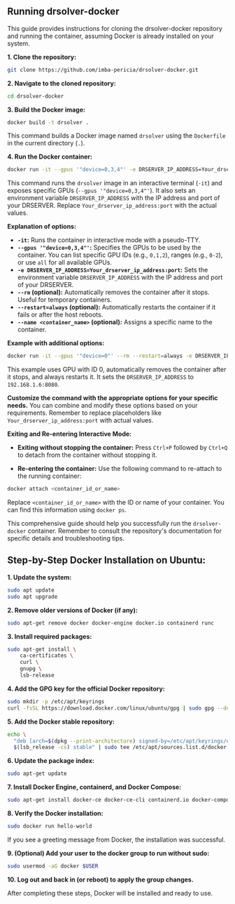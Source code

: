 ## Running drsolver-docker

This guide provides instructions for cloning the drsolver-docker repository and running the container, assuming Docker is already installed on your system.

**1. Clone the repository:**

```bash
git clone https://github.com/imba-pericia/drsolver-docker.git
```

**2. Navigate to the cloned repository:**

```bash
cd drsolver-docker
```

**3. Build the Docker image:**

```bash
docker build -t drsolver .
```

This command builds a Docker image named `drsolver` using the `Dockerfile` in the current directory (`.`).

**4. Run the Docker container:**

```bash
docker run -it --gpus '"device=0,3,4"' -e DRSERVER_IP_ADDRESS=Your_drserver_ip_address:port drsolver
```

This command runs the `drsolver` image in an interactive terminal (`-it`) and exposes specific GPUs (`--gpus '"device=0,3,4"'`). It also sets an environment variable `DRSERVER_IP_ADDRESS` with the IP address and port of your DRSERVER.  Replace `Your_drserver_ip_address:port` with the actual values.

**Explanation of options:**

* **`-it`:** Runs the container in interactive mode with a pseudo-TTY.
* **`--gpus '"device=0,3,4"'`:** Specifies the GPUs to be used by the container. You can list specific GPU IDs (e.g., `0,1,2`), ranges (e.g., `0-2`), or use `all` for all available GPUs.
* **`-e DRSERVER_IP_ADDRESS=Your_drserver_ip_address:port`:** Sets the environment variable `DRSERVER_IP_ADDRESS` with the IP address and port of your DRSERVER.
* **`--rm` (optional):** Automatically removes the container after it stops. Useful for temporary containers.
* **`--restart=always` (optional):** Automatically restarts the container if it fails or after the host reboots.
* **`--name <container_name>` (optional):** Assigns a specific name to the container.

**Example with additional options:**

```bash
docker run -it --gpus '"device=0"' --rm --restart=always -e DRSERVER_IP_ADDRESS=192.168.1.6:8080 drsolver
```

This example uses GPU with ID 0, automatically removes the container after it stops, and always restarts it. It sets the `DRSERVER_IP_ADDRESS` to `192.168.1.6:8080`.

**Customize the command with the appropriate options for your specific needs.** You can combine and modify these options based on your requirements. Remember to replace placeholders like `Your_drserver_ip_address:port` with actual values.

**Exiting and Re-entering Interactive Mode:**

* **Exiting without stopping the container:** Press `Ctrl+P` followed by `Ctrl+Q` to detach from the container without stopping it.

* **Re-entering the container:** Use the following command to re-attach to the running container:

```bash
docker attach <container_id_or_name>
```

Replace `<container_id_or_name>` with the ID or name of your container. You can find this information using `docker ps`.

This comprehensive guide should help you successfully run the `drsolver-docker` container. Remember to consult the repository's documentation for specific details and troubleshooting tips.




## Step-by-Step Docker Installation on Ubuntu:

**1. Update the system:**

```bash
sudo apt update
sudo apt upgrade
```

**2. Remove older versions of Docker (if any):**

```bash
sudo apt-get remove docker docker-engine docker.io containerd runc
```

**3. Install required packages:**

```bash
sudo apt-get install \
    ca-certificates \
    curl \
    gnupg \
    lsb-release
```

**4. Add the GPG key for the official Docker repository:**

```bash
sudo mkdir -p /etc/apt/keyrings
curl -fsSL https://download.docker.com/linux/ubuntu/gpg | sudo gpg --dearmor -o /etc/apt/keyrings/docker.gpg
```

**5. Add the Docker stable repository:**

```bash
echo \
  "deb [arch=$(dpkg --print-architecture) signed-by=/etc/apt/keyrings/docker.gpg] https://download.docker.com/linux/ubuntu \
  $(lsb_release -cs) stable" | sudo tee /etc/apt/sources.list.d/docker.list > /dev/null
```

**6. Update the package index:**

```bash
sudo apt-get update
```

**7. Install Docker Engine, containerd, and Docker Compose:**

```bash
sudo apt-get install docker-ce docker-ce-cli containerd.io docker-compose-plugin nvidia-docker2
```

**8. Verify the Docker installation:**

```bash
sudo docker run hello-world
```

If you see a greeting message from Docker, the installation was successful.

**9. (Optional) Add your user to the docker group to run without sudo:**

```bash
sudo usermod -aG docker $USER
```

**10. Log out and back in (or reboot) to apply the group changes.**

After completing these steps, Docker will be installed and ready to use.
